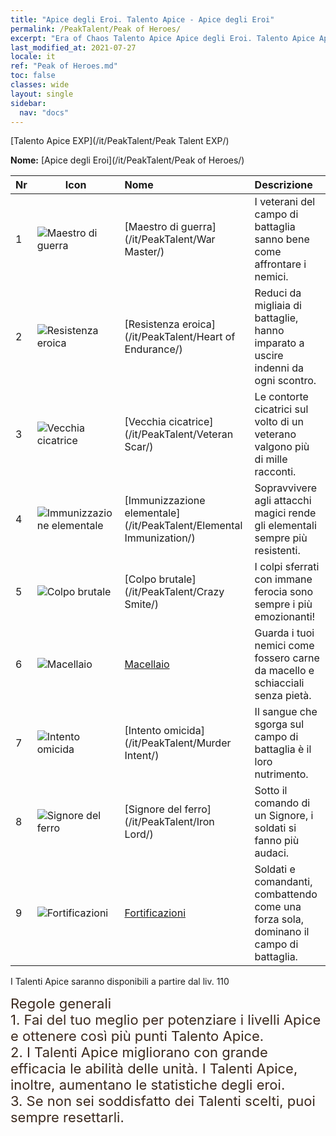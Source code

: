 ```yaml
---
title: "Apice degli Eroi. Talento Apice - Apice degli Eroi"
permalink: /PeakTalent/Peak of Heroes/
excerpt: "Era of Chaos Talento Apice Apice degli Eroi. Talento Apice Apice degli Eroi. Apice degli Eroi"
last_modified_at: 2021-07-27
locale: it
ref: "Peak of Heroes.md"
toc: false
classes: wide
layout: single
sidebar:
  nav: "docs"
---
```


  [Talento Apice EXP](/it/PeakTalent/Peak Talent EXP/)

  **Nome:** [Apice degli Eroi](/it/PeakTalent/Peak of Heroes/)

  | Nr | Icon | Nome | Descrizione |
  |:---|------|:-----------|:-----------|
  | 1 | ![Maestro di guerra](/images/pt/talent_1001.png) | [Maestro di guerra](/it/PeakTalent/War Master/) | I veterani del campo di battaglia sanno bene come affrontare i nemici. |
  | 2 | ![Resistenza eroica](/images/pt/talent_1002.png) | [Resistenza eroica](/it/PeakTalent/Heart of Endurance/) | Reduci da migliaia di battaglie, hanno imparato a uscire indenni da ogni scontro. |
  | 3 | ![Vecchia cicatrice](/images/pt/talent_1003.png) | [Vecchia cicatrice](/it/PeakTalent/Veteran Scar/) | Le contorte cicatrici sul volto di un veterano valgono più di mille racconti. |
  | 4 | ![Immunizzazione elementale](/images/pt/talent_1004.png) | [Immunizzazione elementale](/it/PeakTalent/Elemental Immunization/) | Sopravvivere agli attacchi magici rende gli elementali sempre più resistenti. |
  | 5 | ![Colpo brutale](/images/pt/talent_1005.png) | [Colpo brutale](/it/PeakTalent/Crazy Smite/) | I colpi sferrati con immane ferocia sono sempre i più emozionanti! |
  | 6 | ![Macellaio](/images/pt/talent_1006.png) | [Macellaio](/it/PeakTalent/Butcher/) | Guarda i tuoi nemici come fossero carne da macello e schiacciali senza pietà. |
  | 7 | ![Intento omicida](/images/pt/talent_1007.png) | [Intento omicida](/it/PeakTalent/Murder Intent/) | Il sangue che sgorga sul campo di battaglia è il loro nutrimento. |
  | 8 | ![Signore del ferro](/images/pt/talent_1008.png) | [Signore del ferro](/it/PeakTalent/Iron Lord/) | Sotto il comando di un Signore, i soldati si fanno più audaci. |
  | 9 | ![Fortificazioni](/images/pt/talent_1009.png) | [Fortificazioni](/it/PeakTalent/Fortifications/) | Soldati e comandanti, combattendo come una forza sola, dominano il campo di battaglia. |



  I Talenti Apice saranno disponibili a partire dal liv. 110

  <span style="color: #3c2a1e;font-size:22px">Regole generali</span><br/><span style="color: #3c2a1e;font-size:22px">1. Fai del tuo meglio per potenziare i livelli Apice e ottenere così più punti Talento Apice. </span><br/><span style="color: #3c2a1e;font-size:22px">2. I Talenti Apice migliorano con grande efficacia le abilità delle unità. I Talenti Apice, inoltre, aumentano le statistiche degli eroi. </span><br/><span style="color: #3c2a1e;font-size:22px">3. Se non sei soddisfatto dei Talenti scelti, puoi sempre resettarli.</span><br/>

